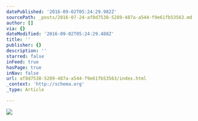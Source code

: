 ```yaml
---
datePublished: '2016-09-02T05:24:29.982Z'
sourcePath: _posts/2016-07-24-af8d7538-5289-487a-a544-f9e61fb53563.md
author: []
via: {}
dateModified: '2016-09-02T05:24:29.488Z'
title: ''
publisher: {}
description: ''
starred: false
inFeed: true
hasPage: true
inNav: false
url: af8d7538-5289-487a-a544-f9e61fb53563/index.html
_context: 'http://schema.org'
_type: Article

---
```

![](https://the-grid-user-content.s3-us-west-2.amazonaws.com/ff50aa7f-1919-4a5f-9860-be6aad4b8609.jpg)
